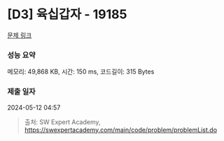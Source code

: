 # [D3] 육십갑자 - 19185 

[문제 링크](https://swexpertacademy.com/main/code/problem/problemDetail.do?contestProbId=AYzIZNkq-v4DFAQ9) 

### 성능 요약

메모리: 49,868 KB, 시간: 150 ms, 코드길이: 315 Bytes

### 제출 일자

2024-05-12 04:57



> 출처: SW Expert Academy, https://swexpertacademy.com/main/code/problem/problemList.do